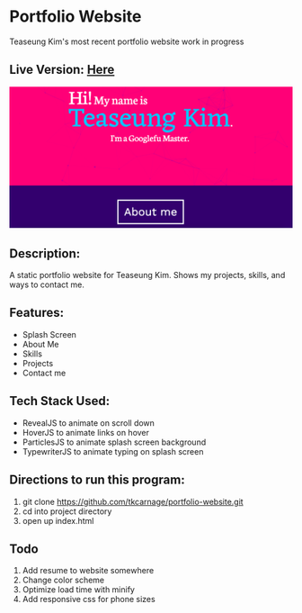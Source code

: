 # Portfolio Website
Teaseung Kim's most recent portfolio website work in progress

## Live Version: [Here](https://teaseung-kim.herokuapp.com/)

![screenshot](https://github.com/tkcarnage/portfolio-website/blob/master/images/screenshot.png)

## Description:
A static portfolio website for Teaseung Kim. Shows my projects, skills, and ways to contact me.

## Features: 
* Splash Screen
* About Me
* Skills
* Projects
* Contact me

## Tech Stack Used:
* RevealJS to animate on scroll down
* HoverJS to animate links on hover
* ParticlesJS to animate splash screen background
* TypewriterJS to animate typing on splash screen

## Directions to run this program:
1. git clone https://github.com/tkcarnage/portfolio-website.git
1. cd into project directory 
1. open up index.html

## Todo
1. Add resume to website somewhere
1. Change color scheme
1. Optimize load time with minify
1. Add responsive css for phone sizes